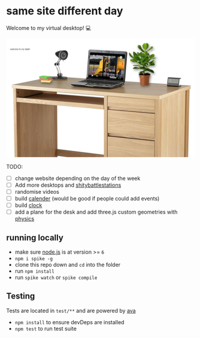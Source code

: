 # same site different day

Welcome to my virtual desktop! :computer:

![screenshot](screenshot.jpg)

TODO:
- [ ] change website depending on the day of the week
- [ ] Add more desktops and [shitybattlestations](https://imgur.com/r/shittybattlestations)
- [ ] randomise videos
- [ ] build [calender](https://support.google.com/calendar/answer/41207?hl=en) (would be good if people could add events)
- [ ] build [clock](http://freefrontend.com/css-clocks/)
- [ ] add a plane for the desk and add three.js custom geometries with [physics](http://chandlerprall.github.io/Physijs/examples/shapes.html)

## running locally

- make sure [node.js](http://nodejs.org) is at version >= `6`
- `npm i spike -g`
- clone this repo down and `cd` into the folder
- run `npm install`
- run `spike watch` or `spike compile`

## Testing
Tests are located in `test/**` and are powered by [ava](https://github.com/sindresorhus/ava)
- `npm install` to ensure devDeps are installed
- `npm test` to run test suite
